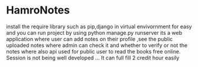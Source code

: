 # HamroNotes
install the require library such as pip,django in virtual envivornment for easy  and you can run project by using
python manage.py runserver
its a web application  where user can add notes on their profile ,see the public uploaded notes where admin can check it and whether to verify or not the notes where also api used for public user to read the books free online. 
Session is not being well developed ... It can full fill 2 credit hour easily
